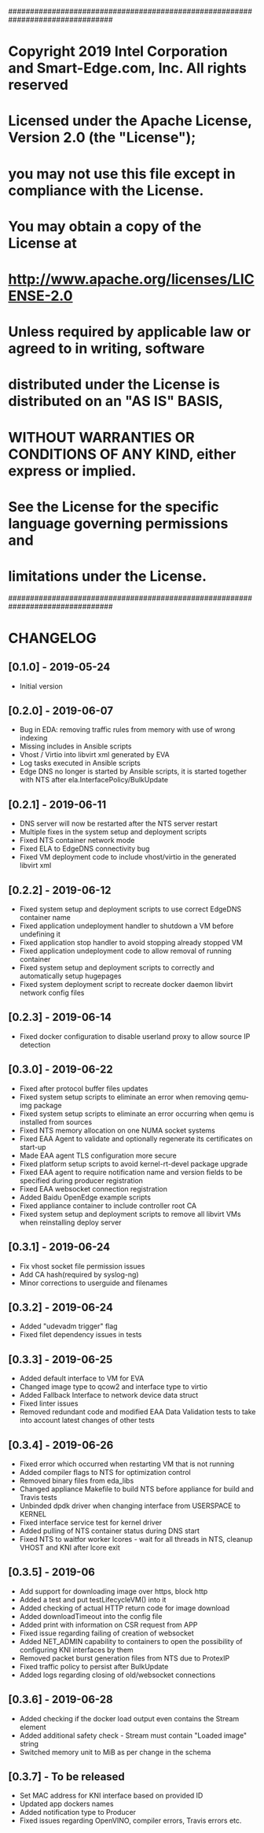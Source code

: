 ################################################################################
# Copyright 2019 Intel Corporation and Smart-Edge.com, Inc. All rights reserved
#
# Licensed under the Apache License, Version 2.0 (the "License");
# you may not use this file except in compliance with the License.
# You may obtain a copy of the License at
#
#     http://www.apache.org/licenses/LICENSE-2.0
#
# Unless required by applicable law or agreed to in writing, software
# distributed under the License is distributed on an "AS IS" BASIS,
# WITHOUT WARRANTIES OR CONDITIONS OF ANY KIND, either express or implied.
# See the License for the specific language governing permissions and
# limitations under the License.
################################################################################

# CHANGELOG

## [0.1.0] - 2019-05-24
- Initial version

## [0.2.0] - 2019-06-07
- Bug in EDA: removing traffic rules from memory with use of wrong indexing
- Missing includes in Ansible scripts
- Vhost / Virtio into libvirt xml generated by EVA
- Log tasks executed in Ansible scripts
- Edge DNS no longer is started by Ansible scripts, it is started together with NTS after ela.InterfacePolicy/BulkUpdate

## [0.2.1] - 2019-06-11
- DNS server will now be restarted after the NTS server restart
- Multiple fixes in the system setup and deployment scripts
- Fixed NTS container network mode
- Fixed ELA to EdgeDNS connectivity bug
- Fixed VM deployment code to include vhost/virtio in the generated libvirt xml

## [0.2.2] - 2019-06-12
- Fixed system setup and deployment scripts to use correct EdgeDNS container name
- Fixed application undeployment handler to shutdown a VM before undefining it
- Fixed application stop handler to avoid stopping already stopped VM
- Fixed application undeployment code to allow removal of running container
- Fixed system setup and deployment scripts to correctly and automatically setup hugepages
- Fixed system deployment script to recreate docker daemon libvirt network config files

## [0.2.3] - 2019-06-14
- Fixed docker configuration to disable userland proxy to allow source IP detection

## [0.3.0] - 2019-06-22
- Fixed after protocol buffer files updates
- Fixed system setup scripts to eliminate an error when removing qemu-img package
- Fixed system setup scripts to eliminate an error occurring when qemu is installed from sources
- Fixed NTS memory allocation on one NUMA socket systems
- Fixed EAA Agent to validate and optionally regenerate its certificates on start-up
- Made EAA agent TLS configuration more secure
- Fixed platform setup scripts to avoid kernel-rt-devel package upgrade
- Fixed EAA agent to require notification name and version fields to be specified during producer registration
- Fixed EAA websocket connection registration
- Added Baidu OpenEdge example scripts
- Fixed appliance container to include controller root CA
- Fixed system setup and deployment scripts to remove all libvirt VMs when reinstalling deploy server

## [0.3.1] - 2019-06-24
 - Fix vhost socket file permission issues
 - Add CA hash(required by syslog-ng)
 - Minor corrections to userguide and filenames

## [0.3.2] - 2019-06-24
 - Added "udevadm trigger" flag
 - Fixed filet dependency issues in tests

## [0.3.3] - 2019-06-25
 - Added default interface to VM for EVA
 - Changed image type to qcow2 and interface type to virtio
 - Added Fallback Interface to network device data struct
 - Fixed linter issues
 - Removed redundant code and modified EAA Data Validation tests to take into account latest changes of other tests

## [0.3.4] - 2019-06-26
 - Fixed error which occurred when restarting VM that is not running
 - Added compiler flags to NTS for optimization control
 - Removed binary files from eda_libs
 - Changed appliance Makefile to build NTS before appliance for build and Travis tests
 - Unbinded dpdk driver when changing interface from USERSPACE to KERNEL
 - Fixed interface service test for kernel driver
 - Added pulling of NTS container status during DNS start
 - Fixed NTS to waitfor worker lcores - wait for all threads in NTS, cleanup VHOST and KNI after lcore exit

## [0.3.5] - 2019-06
 - Add support for downloading image over https, block http
 - Added a test and put testLifecycleVM() into it
 - Added checking of actual HTTP return code for image download
 - Added downloadTimeout into the config file
 - Added print with information on CSR request from APP
 - Fixed issue regarding failing of creation of websocket
 - Added NET_ADMIN capability to containers to open the possibility of configuring KNI interfaces by them
 - Removed packet burst generation files from NTS due to ProtexIP
 - Fixed traffic policy to persist after BulkUpdate
 - Added logs regarding closing of old/websocket connections

## [0.3.6] - 2019-06-28
 - Added checking if the docker load output even contains the Stream element
 - Added additional safety check - Stream must contain "Loaded image" string
 - Switched memory unit to MiB as per change in the schema

## [0.3.7] - To be released
 - Set MAC address for KNI interface based on provided ID
 - Updated app dockers names
 - Added notification type to Producer
 - Fixed issues regarding OpenVINO, compiler errors, Travis errors etc.

